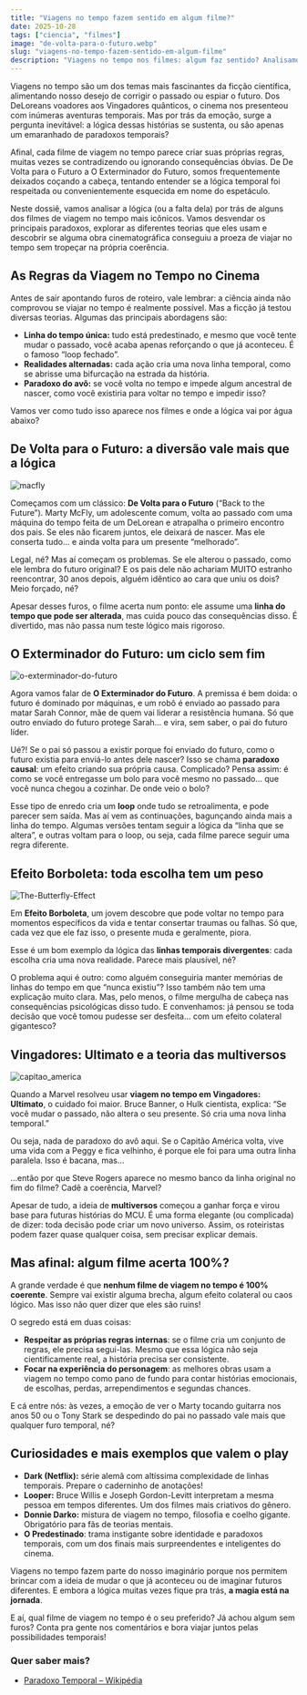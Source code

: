 ```yaml
---
title: "Viagens no tempo fazem sentido em algum filme?"
date: 2025-10-28
tags: ["ciencia", "filmes"]
image: "de-volta-para-o-futuro.webp"
slug: "viagens-no-tempo-fazem-sentido-em-algum-filme"
description: "Viagens no tempo nos filmes: algum faz sentido? Analisamos a lógica e os paradoxos temporais de clássicos do cinema!"
---
```


Viagens no tempo são um dos temas mais fascinantes da ficção científica, alimentando nosso desejo de corrigir o passado ou espiar o futuro. Dos DeLoreans voadores aos Vingadores quânticos, o cinema nos presenteou com inúmeras aventuras temporais. Mas por trás da emoção, surge a pergunta inevitável: a lógica dessas histórias se sustenta, ou são apenas um emaranhado de paradoxos temporais?

Afinal, cada filme de viagem no tempo parece criar suas próprias regras, muitas vezes se contradizendo ou ignorando consequências óbvias. De De Volta para o Futuro a O Exterminador do Futuro, somos frequentemente deixados coçando a cabeça, tentando entender se a lógica temporal foi respeitada ou convenientemente esquecida em nome do espetáculo.

Neste dossiê, vamos analisar a lógica (ou a falta dela) por trás de alguns dos filmes de viagem no tempo mais icônicos. Vamos desvendar os principais paradoxos, explorar as diferentes teorias que eles usam e descobrir se alguma obra cinematográfica conseguiu a proeza de viajar no tempo sem tropeçar na própria coerência.

## As Regras da Viagem no Tempo no Cinema

Antes de sair apontando furos de roteiro, vale lembrar: a ciência ainda não comprovou se viajar no tempo é realmente possível. Mas a ficção já testou diversas teorias. Algumas das principais abordagens são:

*   **Linha do tempo única:** tudo está predestinado, e mesmo que você tente mudar o passado, você acaba apenas reforçando o que já aconteceu. É o famoso “loop fechado”.
*   **Realidades alternadas:** cada ação cria uma nova linha temporal, como se abrisse uma bifurcação na estrada da história.
*   **Paradoxo do avô:** se você volta no tempo e impede algum ancestral de nascer, como você existiria para voltar no tempo e impedir isso?

Vamos ver como tudo isso aparece nos filmes e onde a lógica vai por água abaixo?

## De Volta para o Futuro: a diversão vale mais que a lógica

![macfly](macfly.webp)

Começamos com um clássico: **De Volta para o Futuro** (“Back to the Future”). Marty McFly, um adolescente comum, volta ao passado com uma máquina do tempo feita de um DeLorean e atrapalha o primeiro encontro dos pais. Se eles não ficarem juntos, ele deixará de nascer. Mas ele conserta tudo... e ainda volta para um presente “melhorado”.

Legal, né? Mas aí começam os problemas. Se ele alterou o passado, como ele lembra do futuro original? E os pais dele não achariam MUITO estranho reencontrar, 30 anos depois, alguém idêntico ao cara que uniu os dois? Meio forçado, né?

Apesar desses furos, o filme acerta num ponto: ele assume uma **linha do tempo que pode ser alterada**, mas cuida pouco das consequências disso. É divertido, mas não passa num teste lógico mais rigoroso.

## O Exterminador do Futuro: um ciclo sem fim

![o-exterminador-do-futuro](o-exterminador-do-futuro-2.webp)

Agora vamos falar de **O Exterminador do Futuro**. A premissa é bem doida: o futuro é dominado por máquinas, e um robô é enviado ao passado para matar Sarah Connor, mãe de quem vai liderar a resistência humana. Só que outro enviado do futuro protege Sarah... e vira, sem saber, o pai do futuro líder.

Ué?! Se o pai só passou a existir porque foi enviado do futuro, como o futuro existia para enviá-lo antes dele nascer? Isso se chama **paradoxo causal**: um efeito criando sua própria causa. Complicado? Pensa assim: é como se você entregasse um bolo para você mesmo no passado... que você nunca chegou a cozinhar. De onde veio o bolo?

Esse tipo de enredo cria um **loop** onde tudo se retroalimenta, e pode parecer sem saída. Mas aí vem as continuações, bagunçando ainda mais a linha do tempo. Algumas versões tentam seguir a lógica da “linha que se altera”, e outras voltam para o loop, ou seja, cada filme parece seguir uma regra diferente.

## Efeito Borboleta: toda escolha tem um peso

![The-Butterfly-Effect](The-Butterfly-Effect.webp)

Em **Efeito Borboleta**, um jovem descobre que pode voltar no tempo para momentos específicos da vida e tentar consertar traumas ou falhas. Só que, cada vez que ele faz isso, o presente muda e geralmente, piora.

Esse é um bom exemplo da lógica das **linhas temporais divergentes**: cada escolha cria uma nova realidade. Parece mais plausível, né?

O problema aqui é outro: como alguém conseguiria manter memórias de linhas do tempo em que “nunca existiu”? Isso também não tem uma explicação muito clara. Mas, pelo menos, o filme mergulha de cabeça nas consequências psicológicas disso tudo. E convenhamos: já pensou se toda decisão que você tomou pudesse ser desfeita... com um efeito colateral gigantesco?

## Vingadores: Ultimato e a teoria das multiversos

![capitao_america](capitao_america.webp)

Quando a Marvel resolveu usar **viagem no tempo em Vingadores: Ultimato**, o cuidado foi maior. Bruce Banner, o Hulk cientista, explica: “Se você mudar o passado, não altera o seu presente. Só cria uma nova linha temporal.”

Ou seja, nada de paradoxo do avô aqui. Se o Capitão América volta, vive uma vida com a Peggy e fica velhinho, é porque ele foi para uma outra linha paralela. Isso é bacana, mas...

...então por que Steve Rogers aparece no mesmo banco da linha original no fim do filme? Cadê a coerência, Marvel?

Apesar de tudo, a ideia de **multiversos** começou a ganhar força e virou base para futuras histórias do MCU. É uma forma elegante (ou complicada) de dizer: toda decisão pode criar um novo universo. Assim, os roteiristas podem fazer quase qualquer coisa, sem precisar explicar demais.

## Mas afinal: algum filme acerta 100%?

A grande verdade é que **nenhum filme de viagem no tempo é 100% coerente**. Sempre vai existir alguma brecha, algum efeito colateral ou caos lógico. Mas isso não quer dizer que eles são ruins!

O segredo está em duas coisas:

*   **Respeitar as próprias regras internas**: se o filme cria um conjunto de regras, ele precisa segui-las. Mesmo que essa lógica não seja cientificamente real, a história precisa ser consistente.
*   **Focar na experiência do personagem**: as melhores obras usam a viagem no tempo como pano de fundo para contar histórias emocionais, de escolhas, perdas, arrependimentos e segundas chances.

E cá entre nós: às vezes, a emoção de ver o Marty tocando guitarra nos anos 50 ou o Tony Stark se despedindo do pai no passado vale mais que qualquer furo temporal, né?

## Curiosidades e mais exemplos que valem o play

*   **Dark (Netflix):** série alemã com altíssima complexidade de linhas temporais. Prepare o caderninho de anotações!
*   **Looper:** Bruce Willis e Joseph Gordon-Levitt interpretam a mesma pessoa em tempos diferentes. Um dos filmes mais criativos do gênero.
*   **Donnie Darko:** mistura de viagem no tempo, filosofia e coelho gigante. Obrigatório para fãs de teorias mentais.
*   **O Predestinado**: trama instigante sobre identidade e paradoxos temporais, com um dos finais mais surpreendentes e inteligentes do cinema.

Viagens no tempo fazem parte do nosso imaginário porque nos permitem brincar com a ideia de mudar o que já aconteceu ou de imaginar futuros diferentes. E embora a lógica muitas vezes fique pra trás, **a magia está na jornada**.

E aí, qual filme de viagem no tempo é o seu preferido? Já achou algum sem furos? Conta pra gente nos comentários e bora viajar juntos pelas possibilidades temporais! 

### Quer saber mais?

*   [Paradoxo Temporal – Wikipédia](https://pt.wikipedia.org/wiki/Paradoxo_temporal)